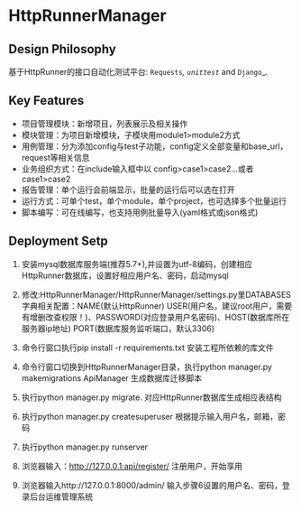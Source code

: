 HttpRunnerManager
=================

Design Philosophy
-----------------

基于HttpRunner的接口自动化测试平台: `Requests`_, `unittest`_ and `Django`_.

Key Features
------------

- 项目管理模块：新增项目，列表展示及相关操作
- 模块管理：为项目新增模块，子模块用module1>module2方式
- 用例管理：分为添加config与test子功能，config定义全部变量和base_url，request等相关信息
- 业务组织方式：在include输入框中以 config>case1>case2...或者case1>case2
- 报告管理：单个运行会前端显示，批量的运行后可以选在打开
- 运行方式：可单个test，单个module，单个project，也可选择多个批量运行
- 脚本编写：可在线编写，也支持用例批量导入(yaml格式或json格式)

Deployment Setp
---------------
1. 安装mysql数据库服务端(推荐5.7+),并设置为utf-8编码，创建相应HttpRunner数据库，设置好相应用户名、密码，启动mysql

2. 修改:HttpRunnerManager/HttpRunnerManager/settings.py里DATABASES字典相关配置：NAME(默认HttpRunner)
   USER(用户名，建议root用户，需要有增删改查权限！)、PASSWORD(对应登录用户名密码)、HOST(数据库所在服务器ip地址)
   PORT(数据库服务监听端口，默认3306)

3. 命令行窗口执行pip install -r requirements.txt 安装工程所依赖的库文件

4. 命令行窗口切换到HttpRunnerManager目录，执行python manager.py makemigrations ApiManager 生成数据库迁移脚本

5. 执行python manager.py migrate. 对应HttpRunner数据库生成相应表结构

6. 执行python manager.py createsuperuser 根据提示输入用户名，邮箱，密码

7. 执行python manager.py runserver

8. 浏览器输入：http://127.0.0.1:api/register/  注册用户，开始享用

9. 浏览器输入http://127.0.0.1:8000/admin/  输入步骤6设置的用户名、密码，登录后台运维管理系统

